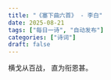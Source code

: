 ```yaml
---
title: "《塞下曲六首》 - 李白"
date: 2025-08-21
tags: ["每日一诗", "自动发布"]
categories: ["诗词"]
draft: false
---
```


横戈从百战，
直为衔恩甚。

